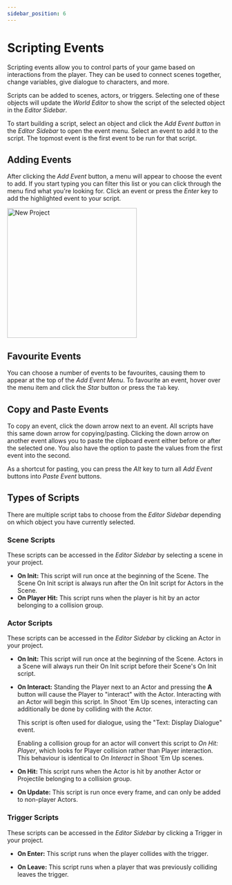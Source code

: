 ```yaml
---
sidebar_position: 6
---
```


# Scripting Events

Scripting events allow you to control parts of your game based on interactions from the player. They can be used to connect scenes together, change variables, give dialogue to characters, and more.

Scripts can be added to scenes, actors, or triggers. Selecting one of these objects will update the _World Editor_ to show the script of the selected object in the _Editor Sidebar_.

To start building a script, select an object and click the _Add Event button_ in the _Editor Sidebar_ to open the event menu. Select an event to add it to the script. The topmost event is the first event to be run for that script.

## Adding Events

After clicking the _Add Event_ button, a menu will appear to choose the event to add. If you start typing you can filter this list or you can click through the menu find what you're looking for. Click an event or press the _Enter_ key to add the highlighted event to your script.

<img title="New Project" src="/img/events/add-event-menu.png" width="300" className="event-preview" />

## Favourite Events

You can choose a number of events to be favourites, causing them to appear at the top of the _Add Event Menu_. To favourite an event, hover over the menu item and click the _Star_ button or press the `Tab` key.

## Copy and Paste Events

To copy an event, click the down arrow next to an event. All scripts have this same down arrow for copying/pasting. Clicking the down arrow on another event allows you to paste the clipboard event either before or after the selected one. You also have the option to paste the values from the first event into the second.

As a shortcut for pasting, you can press the _Alt_ key to turn all _Add Event_ buttons into _Paste Event_ buttons.

## Types of Scripts

There are multiple script tabs to choose from the _Editor Sidebar_ depending on which object you have currently selected.

### Scene Scripts

These scripts can be accessed in the _Editor Sidebar_ by selecting a scene in your project.

- **On Init:** This script will run once at the beginning of the Scene. The Scene On Init script is always run after the On Init script for Actors in the Scene.
- **On Player Hit:** This script runs when the player is hit by an actor belonging to a collision group.

### Actor Scripts

These scripts can be accessed in the _Editor Sidebar_ by clicking an Actor in your project.

- **On Init:** This script will run once at the beginning of the Scene. Actors in a Scene will always run their On Init script before their Scene's On Init script.
- **On Interact:** Standing the Player next to an Actor and pressing the **A** button will cause the Player to "interact" with the Actor. Interacting with an Actor will begin this script. In Shoot 'Em Up scenes, interacting can additionally be done by colliding with the Actor.

  This script is often used for dialogue, using the "Text: Display Dialogue" event.

  Enabling a collision group for an actor will convert this script to _On Hit: Player_, which looks for Player collision rather than Player interaction. This behaviour is identical to _On Interact_ in Shoot 'Em Up scenes.

- **On Hit:** This script runs when the Actor is hit by another Actor or Projectile belonging to a collision group.

- **On Update:** This script is run once every frame, and can only be added to non-player Actors.

### Trigger Scripts

These scripts can be accessed in the _Editor Sidebar_ by clicking a Trigger in your project.

- **On Enter:** This script runs when the player collides with the trigger.

- **On Leave:** This script runs when a player that was previously colliding leaves the trigger.